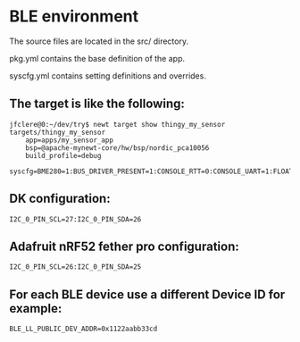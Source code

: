 # BLE environment

The source files are located in the src/ directory.

pkg.yml contains the base definition of the app.

syscfg.yml contains setting definitions and overrides.

## The target is like the following:
```
jfclere@0:~/dev/try$ newt target show thingy_my_sensor
targets/thingy_my_sensor
    app=apps/my_sensor_app
    bsp=@apache-mynewt-core/hw/bsp/nordic_pca10056
    build_profile=debug
    syscfg=BME280=1:BUS_DRIVER_PRESENT=1:CONSOLE_RTT=0:CONSOLE_UART=1:FLOAT_USER=1:I2C_0=1:I2C_0_FREQ_KHZ=10:I2C_0_PIN_SCL=27:I2C_0_PIN_SDA=26:SENSOR_OIC=0:SHELL_TASK=0:FLOAT_USER=1
```

## DK configuration:
```
I2C_0_PIN_SCL=27:I2C_0_PIN_SDA=26
```

## Adafruit nRF52 fether pro configuration:
```
I2C_0_PIN_SCL=26:I2C_0_PIN_SDA=25
```

## For each BLE device use a different Device ID for example:
```
BLE_LL_PUBLIC_DEV_ADDR=0x1122aabb33cd
```
